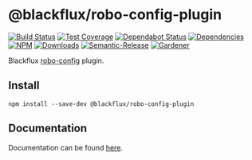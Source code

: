 # @blackflux/robo-config-plugin

[![Build Status](https://circleci.com/gh/blackflux/robo-config-plugin.png?style=shield)](https://circleci.com/gh/blackflux/robo-config-plugin)
[![Test Coverage](https://img.shields.io/coveralls/blackflux/robo-config-plugin/master.svg)](https://coveralls.io/github/blackflux/robo-config-plugin?branch=master)
[![Dependabot Status](https://api.dependabot.com/badges/status?host=github&repo=blackflux/robo-config-plugin)](https://dependabot.com)
[![Dependencies](https://david-dm.org/blackflux/robo-config-plugin/status.svg)](https://david-dm.org/blackflux/robo-config-plugin)
[![NPM](https://img.shields.io/npm/v/robo-config-plugin.svg)](https://www.npmjs.com/package/robo-config-plugin)
[![Downloads](https://img.shields.io/npm/dt/robo-config-plugin.svg)](https://www.npmjs.com/package/robo-config-plugin)
[![Semantic-Release](https://github.com/blackflux/js-gardener/blob/master/assets/icons/semver.svg)](https://github.com/semantic-release/semantic-release)
[![Gardener](https://github.com/blackflux/js-gardener/blob/master/assets/badge.svg)](https://github.com/blackflux/js-gardener)

Blackflux [robo-config](https://github.com/blackflux/robo-config) plugin.

## Install

```
npm install --save-dev @blackflux/robo-config-plugin
```

## Documentation

Documentation can be found [here](src/plugin/docs).
